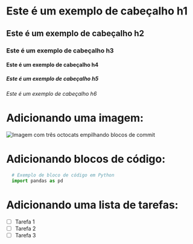 # Este é um exemplo de cabeçalho h1
## Este é um exemplo de cabeçalho h2
### Este é um exemplo de cabeçalho h3
#### Este é um exemplo de cabeçalho h4
##### Este é um exemplo de cabeçalho h5
###### Este é um exemplo de cabeçalho h6

# Adicionando uma imagem:
![Imagem com três octocats empilhando blocos de commit](https://octodex.github.com/images/tentocats.jpg)

# Adicionando blocos de código:

```python
  # Exemplo de bloco de código em Python
  import pandas as pd
```

# Adicionando uma lista de tarefas:
- [ ] Tarefa 1
- [ ] Tarefa 2
- [ ] Tarefa 3
